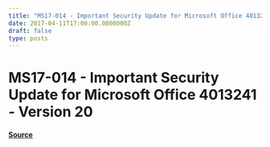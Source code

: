 ```yaml
---
title: "MS17-014 - Important Security Update for Microsoft Office 4013241 - Version 20"
date: 2017-04-11T17:00:00.0000000Z
draft: false
type: posts
---
```

# MS17-014 - Important Security Update for Microsoft Office 4013241 - Version 20









#### [Source](https://technet.microsoft.com/en-us/library/security/MS17-014)

